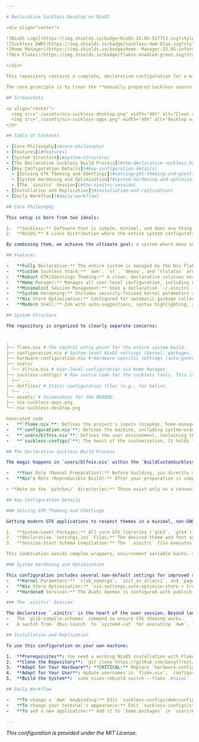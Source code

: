 ```yaml
---

# Declarative Suckless Desktop on NixOS

<div align="center">

![NixOS Logo](https://img.shields.io/badge/NixOS-25.05-5277C3.svg?style=for-the-badge&logo=NixOS&logoColor=white)
![Suckless DWM](https://img.shields.io/badge/suckless-dwm-blue.svg?style=for-the-badge)
![Home Manager](https://img.shields.io/badge/Home--Manager-25.05-informational.svg?style=for-the-badge)
![Nix Flakes](https://img.shields.io/badge/flakes-enabled-green.svg?style=for-the-badge)

</div>

This repository contains a complete, declarative configuration for a minimal and powerful desktop environment on NixOS. It fuses the minimalist philosophy of the [suckless.org](https://suckless.org/) toolset with the reproducible and robust system management of NixOS, using Flakes and Home Manager.

The core principle is to treat the **manually prepared Suckless source code** as the definitive input for the system build. All patching and `config.def.h` customization is done by you, directly on the source files, *before* invoking the Nix build. Nix then takes these pre-customized sources and builds them within a pure environment, resulting in a fully reproducible, custom-tailored desktop environment.

## Screenshots

<p align="center">
  <img src="./assets/nix-suckless-desktop.png" width="48%" alt="Clean dwm desktop with slstatus bar"/>
  <img src="./assets/nix-suckless-apps.png" width="48%" alt="Desktop with st, helix, and a file manager"/>
</p>

## Table of Contents

- [Core Philosophy](#core-philosophy)
- [Features](#features)
- [System Structure](#system-structure)
- [The Declarative Suckless Build Process](#the-declarative-suckless-build-process)
- [Key Configuration Details](#key-configuration-details)
  - [Solving GTK Theming and GSettings](#solving-gtk-theming-and-gsettings)
  - [System Hardening and Optimization](#system-hardening-and-optimization)
  - [The `xinitrc` Session](#the-xinitrc-session)
- [Installation and Replication](#installation-and-replication)
- [Daily Workflow](#daily-workflow)

## Core Philosophy

This setup is born from two ideals:

1.  **Suckless:** Software that is simple, minimal, and does one thing well. The configuration is done by patching and editing the C source code directly.
2.  **NixOS:** A Linux distribution where the entire system configuration—from the kernel to packages to dotfiles—is defined in a set of declarative files. Builds are reproducible and atomic.

By combining them, we achieve the ultimate goal: a system where even our custom-patched window manager and terminal are just another part of a single, version-controlled, reproducible configuration.

## Features

-   **Fully Declarative:** The entire system is managed by the Nix Flake in this repository.
-   **Custom Suckless Stack:** `dwm`, `st`, `dmenu`, and `slstatus` are all built from user-customized local source code.
-   **Robust GTK/GSettings Theming:** A clean, declarative solution ensures GTK2, GTK3, and GTK4 applications are themed correctly without daemons or complex wrappers.
-   **Home Manager:** Manages all user-level configuration, including dotfiles, packages, services, and environment variables.
-   **Minimalist Session Management:** Uses a declarative `~/.xinitrc` file to launch the `dwm` session via `startx`, which is triggered automatically on console login.
-   **System Hardening:** Includes security-focused kernel parameters and a hardened Avahi configuration.
-   **Nix Store Optimization:** Configured for automatic garbage collection and store optimization.
-   **Modern Shell:** Zsh with auto-suggestions, syntax highlighting, and useful aliases, with `PATH` managed declaratively by Home Manager.

## System Structure

The repository is organized to clearly separate concerns:


.
├── flake.nix # The central entry point for the entire system build.
├── configuration.nix # System-level NixOS settings (kernel, packages, etc.).
├── hardware-configuration.nix # Hardware-specific settings (auto-generated).
├── users/
│ └── blfnix.nix # User-level configuration via Home Manager.
├── suckless-configs/ # Raw source code for the suckless tools. This is where you edit config.def.h!
│ ├── ...
├── dotfiles/ # Static configuration files (e.g., for helix).
│ └── ...
└── assets/ # Screenshots for the README.
├── nix-suckless-apps.png
└── nix-suckless-desktop.png

Generated code
-   **`flake.nix`**: Defines the project's inputs (nixpkgs, home-manager) and orchestrates the build.
-   **`configuration.nix`**: Defines the machine, including system-wide packages, fonts, and security settings.
-   **`users/blfnix.nix`**: Defines the user environment, containing the Suckless build logic and all user-level configuration.
-   **`suckless-configs/`**: The heart of the customization. It holds the source code for each suckless tool, which you modify directly.

## The Declarative Suckless Build Process

The magic happens in `users/blfnix.nix` within the `buildCustomSucklessTool` function. This function creates a Nix derivation that treats your manually prepared source code as its input. It is crucial to understand the division of labor:

-   **Your Role (Manual Preparation):** Before building, you directly modify the source code in the `suckless-configs/` directory. This includes editing `config.def.h` and applying any necessary patches with standard tools.
-   **Nix's Role (Reproducible Build):** After your preparation is complete, `nixos-rebuild switch` executes the Nix derivation, compiling your customized code in a pure environment.

> **Note on the `patches/` directories:** These exist only as a convenient place to store patch files. Patching must be done by you on the source code before a build.

## Key Configuration Details

### Solving GTK Theming and GSettings

Getting modern GTK applications to respect themes in a minimal, non-GNOME environment is a significant challenge. This configuration solves it cleanly with a three-part strategy:

1.  **System-Level Packages:** All core GTK libraries (`gtk3`, `gtk4`), the `gsettings` tool (`glib`), and schema providers (`gsettings-desktop-schemas`) are installed in `configuration.nix`. This provides a stable, system-wide foundation and ensures a correctly constructed base environment.
2.  **Declarative `settings.ini` Files:** The desired theme and font settings are written to `~/.config/gtk-3.0/settings.ini` and `~/.config/gtk-4.0/settings.ini` by Home Manager. This is the "source of truth" for the theme.
3.  **Session-Start Schema Compilation:** The `.xinitrc` file executes `glib-compile-schemas` when the graphical session starts. This crucial step reads all available schemas (from the system-installed packages) and creates a fast-loading binary cache in the user's home directory. This cache is what GTK applications actually use, resolving all discovery issues.

This combination avoids complex wrappers, environment variable hacks, and unnecessary daemons like `dconf`.

### System Hardening and Optimization

This configuration includes several non-default settings for improved security and performance:
-   **Kernel Parameters:** `slab_nomerge`, `init_on_alloc=1`, and `page_alloc.shuffle=1` are enabled for memory allocation hardening.
-   **Nix Store Optimization:** `nix.settings.auto-optimise-store = true;` is enabled to reduce storage space by hard-linking identical files.
-   **Hardened Services:** The Avahi daemon is configured with publishing features explicitly disabled for a reduced attack surface.

### The `xinitrc` Session

The declarative `.xinitrc` is the heart of the user session. Beyond launching `dwm` and its companion apps, it now includes:
-   The `glib-compile-schemas` command to ensure GTK theming works.
-   A switch from `dbus-launch` to `systemd-cat` for executing `dwm`. This provides better integration with the systemd journal, making logs for the window manager accessible via `journalctl --identifier=dwm`.

## Installation and Replication

To use this configuration on your own machine:

1.  **Prerequisites**: You need a working NixOS installation with Flakes enabled.
2.  **Clone the Repository**: `git clone https://github.com/bengtfrost/NixOS-with-Suckless.git`
3.  **Adapt for Your Hardware**: **CRITICAL:** Replace `hardware-configuration.nix` with the one from your machine.
4.  **Adapt for Your User**: Update usernames in `flake.nix`, `configuration.nix`, and `users/blfnix.nix`.
5.  **Build the System**: `sudo nixos-rebuild switch --flake .#nixos`

## Daily Workflow

-   **To change a `dwm` keybinding:** Edit `suckless-configs/dwm/config.def.h` and run `nix-update-system`.
-   **To change your terminal's appearance:** Edit `suckless-configs/st/config.def.h` and run `nix-update-system`.
-   **To add a new application:** Add it to `home.packages` in `users/blfnix.nix` and run `nix-update-system`.

---
```

*This configuration is provided under the MIT License.*

